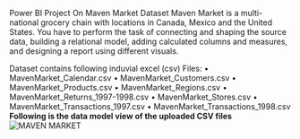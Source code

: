Power BI Project On Maven Market Dataset Maven Market is a multi-national grocery chain with locations in Canada, Mexico and the United States. You have to perform the task of connecting and shaping the source data, building a relational model, adding calculated columns and measures, and designing a report using different visuals.

Dataset contains following induvial excel (csv) Files: • MavenMarket_Calendar.csv • MavenMarket_Customers.csv • MavenMarket_Products.csv • MavenMarket_Regions.csv • MavenMarket_Returns_1997-1998.csv • MavenMarket_Stores.csv • MavenMarket_Transactions_1997.csv • MavenMarket_Transactions_1998.csv
**Following is the data model view of the uploaded CSV files**
![MAVEN MARKET](https://github.com/shimonhanwate/Maven-Market/assets/165551277/94327edf-ba03-421d-9f28-b2751ab0969d)

